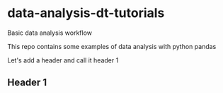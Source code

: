 # data-analysis-dt-tutorials

Basic data analysis workflow

This repo contains some examples of data analysis with python pandas

Let's add a header and call it header 1

## Header 1
